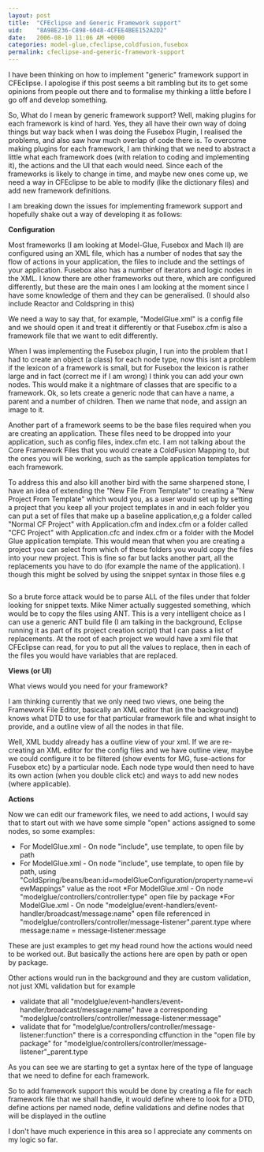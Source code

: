 ```yaml
---
layout: post
title:  "CFEclipse and Generic Framework support"
uid:	"8A98E236-C898-6048-4CFEE4BEE152A2D2"
date:   2006-08-10 11:06 AM +0000
categories: model-glue,cfeclipse,coldfusion,fusebox
permalink: cfeclipse-and-generic-framework-support
---
```

I have been thinking on how to implement "generic" framework support in CFEclipse. I apologise if this post seems a bit rambling but its to get some opinions from people out there and to formalise my thinking a little before I go off and develop something.

So, What do I mean by generic framework support? Well, making plugins for each framework is kind of hard. Yes, they all have their own way of doing things but way back when I was doing the Fusebox Plugin, I realised the problems, and also saw how much overlap of code there is. To overcome making plugins for each framework, I am thinking that we need to abstract a little what each framework does (with relation to coding and implementing it), the actions and the UI that each would need. Since each of the frameworks is likely to change in time, and maybe new ones come up, we need a way in CFEclipse to be able to modify (like the dictionary files)  and add new framework definitions.

I am breaking down the issues for implementing framework support and hopefully shake out a way of developing it as follows:


<b>Configuration</b>

Most frameworks (I am looking at Model-Glue, Fusebox and Mach II) are configured using an XML file, which has a number of nodes that say the flow of actions in your application, the files to include and the settings of your application. Fusebox also has a number of iterators and logic nodes in the XML.  I know there are other frameworks out there, which are configured differently, but these are the main ones I am looking at the moment since I have some knowledge of them and they can be generalised. (I should also include Reactor and Coldspring in this)

We need a way to say that, for example, "ModelGlue.xml" is a config file and we should open it and treat it differently or that Fusebox.cfm is also a framework file that we want to edit differently.

When I was implementing the Fusebox plugin, I run into the problem that I had to create an object (a class) for each node type, now this isnt a problem if the lexicon of a framework is small, but for Fusebox the lexicon is rather large and in fact (correct me if I am wrong) I think you can add your own nodes. This would make it a nightmare of classes that are specific to a framework. Ok, so lets create a generic node that can have a name, a parent and a number of children. Then we name that node, and assign an image to it. 

Another part of a framework seems to be the base files required when you are creating an application. These files need to be dropped into your application, such as config files, index.cfm etc. I am not talking about the Core Framework Files that you would create a ColdFusion Mapping to, but the ones you will be working, such as the sample application templates for each framework. 

To address this and also kill another bird with the same sharpened stone, I have an idea of extending the "New File From Template" to creating a "New Project From Template" which would you, as a user would set up by setting a project that you keep all your project templates in and in each folder you can put a set of files that make up a baseline application,e,g a folder called "Normal CF Project" with Application.cfm and index.cfm or a folder called "CFC Project" with Application.cfc and index.cfm  or a folder with the Model Glue application template.  This would mean that when you are creating a project you can select from which of these folders you would copy the files into your new project. 
This is fine so far but lacks another part, all the replacements you have to do (for example the name of the application). I though this might be solved by using the snippet syntax in those files e.g 
<code>
	<cfapplication name="$\{\{applicationname}}">
</code>

So a brute force attack would be to parse ALL of the files under that folder looking for snippet texts. Mike Nimer actually suggested something, which would be to copy the files using ANT. This is a very intelligent choice as I can use a generic ANT build file (I am talking in the background, Eclipse running it as part of its project creation script) that I can pass a list of replacements. At the root of each project we would have a xml file that CFEclipse can read, for you to put all the values to replace, then in each of the files you would have variables that are replaced.  


<b>Views (or UI)</b>

What views would you need for your framework?

I am thinking currently that we only need two views, one being the Framework File Editor, basically an XML editor that (in the background) knows what DTD to use for that particular framework file and what insight to provide, and a outline view of all the nodes in that file.

 Well, XML buddy already has a outline view of your xml. If we are re-creating an XML editor for the config files and we have  outline view, maybe we could configure it to be filtered (show events for MG, fuse-actions for Fusebox etc) by a particular node. Each node type would then need to have its own action (when you double click etc) and ways to add new nodes (where applicable). 


<b>Actions</b>

Now we can edit our framework files, we need to add actions, I would say that to start out with we have some simple "open" actions assigned to some nodes, so some  examples:
* For ModelGlue.xml - On node "include", use template, to open file by path
* For ModelGlue.xml - On node "include", use template, to open file by path, using "ColdSpring/beans/bean:id=modelGlueConfiguration/property:name=viewMappings" value as the root
*For ModelGlue.xml - On node "modelglue/controllers/controller:type" open file by package
*For ModelGlue.xml - On node "modelglue/event-handlers/event-handler/broadcast/message:name" open file referenced in "modelglue/controllers/controller/message-listener".parent.type where message:name = message-listener:message

These are just examples to get my head round how the actions would need to be worked out. But basically the actions here are open by path or open by package. 

Other actions would run in the background and they are custom validation, not just XML validation but for example
* validate that all "modelglue/event-handlers/event-handler/broadcast/message:name" have a corresponding "modelglue/controllers/controller/message-listener:message"
* validate that for "modelglue/controllers/controller/message-listener:function" there is a corresponding cffunction in the "open file by package" for "modelglue/controllers/controller/message-listener"_parent.type

As you can see we are starting to get a syntax here of the type of language that we need to define for each framework.

So to add framework support this would be done by creating a file for each framework file that we shall handle, it would define where to look for a DTD, define actions per named node, define validations and define nodes that will be displayed in the outline

 I don't have much experience in this area so I appreciate  any comments on my logic so far.
